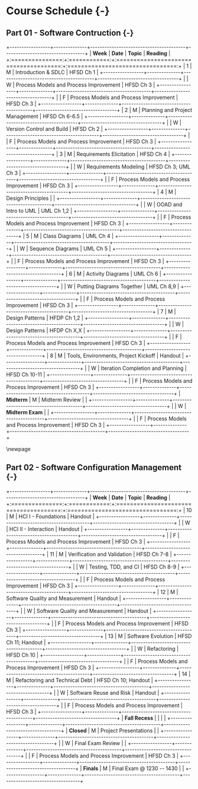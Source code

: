 # Course Schedule {-}

## Part 01 - Software Contruction {-}

+-----------------+--------------+----------------------------------------+----------------------------------+
| **Week**        | **Date**     | **Topic**                              | **Reading**                      |
+:===============:+:============:+:======================================:+:================================:+
| 1               | M            | Introduction & SDLC                    | HFSD Ch 1                        |
+-----------------+--------------+----------------------------------------+----------------------------------+
|                 | W            | Process Models and Process Improvement | HFSD Ch 3                        |
+-----------------+--------------+----------------------------------------+----------------------------------+
|                 | F            | Process Models and Process Improvement | HFSD Ch 3                        |
+-----------------+--------------+----------------------------------------+----------------------------------+
| 2               | M            | Planning and Project Management        | HFSD Ch 6-6.5                    |
+-----------------+--------------+----------------------------------------+----------------------------------+
|                 | W            | Version Control and Build              | HFSD Ch 2                        |
+-----------------+--------------+----------------------------------------+----------------------------------+
|                 | F            | Process Models and Process Improvement | HFSD Ch 3                        |
+-----------------+--------------+----------------------------------------+----------------------------------+
| 3               | M            | Requirements Elicitation               | HFSD Ch 4                        |
+-----------------+--------------+----------------------------------------+----------------------------------+
|                 | W            | Requirements Modeling                  | HFSD Ch 3; UML Ch 3              |
+-----------------+--------------+----------------------------------------+----------------------------------+
|                 | F            | Process Models and Process Improvement | HFSD Ch 3                        |
+-----------------+--------------+----------------------------------------+----------------------------------+
| 4               | M            | Design Principles                      |                                  |
+-----------------+--------------+----------------------------------------+----------------------------------+
|                 | W            | OOAD and Intro to UML                  | UML Ch 1,2                       |
+-----------------+--------------+----------------------------------------+----------------------------------+
|                 | F            | Process Models and Process Improvement | HFSD Ch 3                        |
+-----------------+--------------+----------------------------------------+----------------------------------+
| 5               | M            | Class Diagrams                         | UML Ch 4                         |
+-----------------+--------------+----------------------------------------+----------------------------------+
|                 | W            | Sequence Diagrams                      | UML Ch 5                         |
+-----------------+--------------+----------------------------------------+----------------------------------+
|                 | F            | Process Models and Process Improvement | HFSD Ch 3                        |
+-----------------+--------------+----------------------------------------+----------------------------------+
| 6               | M            | Activity Diagrams                      | UML Ch 6                         |
+-----------------+--------------+----------------------------------------+----------------------------------+
|                 | W            | Putting Diagrams Together              | UML Ch 8,9                       |
+-----------------+--------------+----------------------------------------+----------------------------------+
|                 | F            | Process Models and Process Improvement | HFSD Ch 3                        |
+-----------------+--------------+----------------------------------------+----------------------------------+
| 7               | M            | Design Patterns                        | HFDP Ch 1,2                      |
+-----------------+--------------+----------------------------------------+----------------------------------+
|                 | W            | Design Patterns                        | HFDP Ch X,X                      |
+-----------------+--------------+----------------------------------------+----------------------------------+
|                 | F            | Process Models and Process Improvement | HFSD Ch 3                        |
+-----------------+--------------+----------------------------------------+----------------------------------+
| 8               | M            | Tools, Environments, Project Kickoff   | Handout                          |
+-----------------+--------------+----------------------------------------+----------------------------------+
|                 | W            | Iteration Completion and Planning      | HFSD Ch 10-11                    |
+-----------------+--------------+----------------------------------------+----------------------------------+
|                 | F            | Process Models and Process Improvement | HFSD Ch 3                        |
+-----------------+--------------+----------------------------------------+----------------------------------+
| **Midterm**     | M            | Midterm Review                         |                                  |
+-----------------+--------------+----------------------------------------+----------------------------------+
|                 | W            | **Midterm Exam**                       |                                  |
+-----------------+--------------+----------------------------------------+----------------------------------+
|                 | F            | Process Models and Process Improvement | HFSD Ch 3                        |
+-----------------+--------------+----------------------------------------+----------------------------------+

\newpage

## Part 02 - Software Configuration Management {-}

+-----------------+--------------+----------------------------------------+----------------------------------+
| **Week**        | **Date**     | **Topic**                              | **Reading**                      |
+:===============:+:============:+:======================================:+:================================:+
| 10              | M            | HCI I - Foundations                    | Handout                          |
+-----------------+--------------+----------------------------------------+----------------------------------+
|                 | W            | HCI II - Interaction                   | Handout                          |
+-----------------+--------------+----------------------------------------+----------------------------------+
|                 | F            | Process Models and Process Improvement | HFSD Ch 3                        |
+-----------------+--------------+----------------------------------------+----------------------------------+
| 11              | M            | Verification and Validation            | HFSD Ch 7-8                      |
+-----------------+--------------+----------------------------------------+----------------------------------+
|                 | W            | Testing, TDD, and CI                   | HFSD Ch 8-9                      |
+-----------------+--------------+----------------------------------------+----------------------------------+
|                 | F            | Process Models and Process Improvement | HFSD Ch 3                        |
+-----------------+--------------+----------------------------------------+----------------------------------+
| 12              | M            | Software Quality and Measurement       | Handout                          |
+-----------------+--------------+----------------------------------------+----------------------------------+
|                 | W            | Software Quality and Measurement       | Handout                          |
+-----------------+--------------+----------------------------------------+----------------------------------+
|                 | F            | Process Models and Process Improvement | HFSD Ch 3                        |
+-----------------+--------------+----------------------------------------+----------------------------------+
| 13              | M            | Software Evolution                     | HFSD Ch 11; Handout              |
+-----------------+--------------+----------------------------------------+----------------------------------+
|                 | W            | Refactoring                            | HFSD Ch 10                       |
+-----------------+--------------+----------------------------------------+----------------------------------+
|                 | F            | Process Models and Process Improvement | HFSD Ch 3                        |
+-----------------+--------------+----------------------------------------+----------------------------------+
| 14              | M            | Refactoring and Technical Debt         | HFSD Ch 10; Handout              |
+-----------------+--------------+----------------------------------------+----------------------------------+
|                 | W            | Software Reuse and Risk                | Handout                          |
+-----------------+--------------+----------------------------------------+----------------------------------+
|                 | F            | Process Models and Process Improvement | HFSD Ch 3                        |
+-----------------+--------------+----------------------------------------+----------------------------------+
| **Fall Recess** |              |                                        |                                  |
+-----------------+--------------+----------------------------------------+----------------------------------+
| **Closed**      | M            | Project Presentations                  |                                  |
+-----------------+--------------+----------------------------------------+----------------------------------+
|                 | W            | Final Exam Review                      |                                  |
+-----------------+--------------+----------------------------------------+----------------------------------+
|                 | F            | Process Models and Process Improvement | HFSD Ch 3                        |
+-----------------+--------------+----------------------------------------+----------------------------------+
| **Finals**      | M            | Final Exam @ 1230 -- 1430              |                                  |
+-----------------+--------------+----------------------------------------+----------------------------------+
